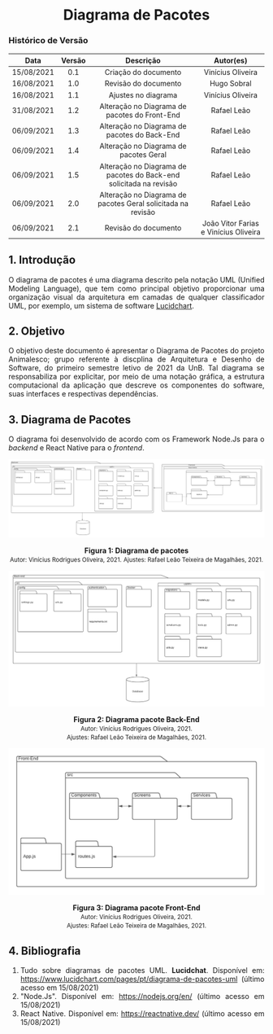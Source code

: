 # <center> Diagrama de Pacotes

### Histórico de Versão

|    Data    | Versão |                             Descrição                              |               Autor(es)               |
| :--------: | :----: | :----------------------------------------------------------------: | :-----------------------------------: |
| 15/08/2021 |  0.1   |                        Criação do documento                        |           Vinícius Oliveira           |
| 16/08/2021 |  1.0   |                        Revisão do documento                        |              Hugo Sobral              |
| 16/08/2021 |  1.1   |                        Ajustes no diagrama                         |           Vinícius Oliveira           |
| 31/08/2021 |  1.2   |           Alteração no Diagrama de pacotes do Front-End            |              Rafael Leão              |
| 06/09/2021 |  1.3   |            Alteração no Diagrama de pacotes do Back-End            |              Rafael Leão              |
| 06/09/2021 |  1.4   |               Alteração no Diagrama de pacotes Geral               |              Rafael Leão              |
| 06/09/2021 |  1.5   | Alteração no Diagrama de pacotes do Back-end solicitada na revisão |              Rafael Leão              |
| 06/09/2021 |  2.0   |    Alteração no Diagrama de pacotes Geral solicitada na revisão    |              Rafael Leão              |
| 06/09/2021 |  2.1   |                        Revisão do documento                        | João Vitor Farias e Vinícius Oliveira |

<div align="justify">

## 1. Introdução

O diagrama de pacotes é uma diagrama descrito pela notação UML (Unified Modeling Language), que tem como principal objetivo proporcionar uma organização visual da arquitetura em camadas de qualquer classificador UML, por exemplo, um sistema de software [Lucidchart](https://www.lucidchart.com/pages/pt/diagrama-de-pacotes-uml).

## 2. Objetivo

O objetivo deste documento é apresentar o Diagrama de Pacotes do projeto Animalesco; grupo referente à discplina de Arquitetura e Desenho de Software, do primeiro semestre letivo de 2021 da UnB. Tal diagrama se responsabiliza por explicitar, por meio de uma notação gráfica, a estrutura computacional da aplicação que descreve os componentes do software, suas interfaces e respectivas dependências.

## 3. Diagrama de Pacotes

O diagrama foi desenvolvido de acordo com os Framework Node.Js para o _backend_ e React Native para o _frontend_.

<p align='center'>
    <img src='https://raw.githubusercontent.com/UnBArqDsw2021-1/2021.1_G01_Animalesco_docs/main/docs/assets/pages/diagrama-pacote/diagrama-pacote.png'>
    <figcaption align='center'>
        <b>Figura 1: Diagrama de pacotes</b>
        <br>
        <small>Autor: Vinícius Rodrigues Oliveira, 2021.</small>
        <small>Ajustes: Rafael Leão Teixeira de Magalhães, 2021.</small>
    </figcaption>
</p>

<p align='center'>
    <img src='https://raw.githubusercontent.com/UnBArqDsw2021-1/2021.1_G01_Animalesco_docs/main/docs/assets/pages/diagrama-pacote/pacote-back.png'>
    <figcaption align='center'>
        <b>Figura 2: Diagrama pacote Back-End</b>
        <br>
        <small>Autor: Vinícius Rodrigues Oliveira, 2021.</small><br />
        <small>Ajustes: Rafael Leão Teixeira de Magalhães, 2021.</small>
    </figcaption>
</p>

<p align='center'>
    <img src='https://raw.githubusercontent.com/UnBArqDsw2021-1/2021.1_G01_Animalesco_docs/main/docs/assets/pages/diagrama-pacote/pacote-front.png'>
    <figcaption align='center'>
        <b>Figura 3: Diagrama pacote Front-End</b>
        <br>
        <small>Autor: Vinícius Rodrigues Oliveira, 2021.</small><br />
        <small>Ajustes: Rafael Leão Teixeira de Magalhães, 2021.</small>
    </figcaption>
</p>

## 4. Bibliografia

1. Tudo sobre diagramas de pacotes UML. **Lucidchat**. Disponível em: https://www.lucidchart.com/pages/pt/diagrama-de-pacotes-uml (último acesso em 15/08/2021)
2. "Node.Js". Disponível em: https://nodejs.org/en/ (último acesso em 15/08/2021)
3. React Native. Disponível em: https://reactnative.dev/ (último acesso em 15/08/2021)

<div>
